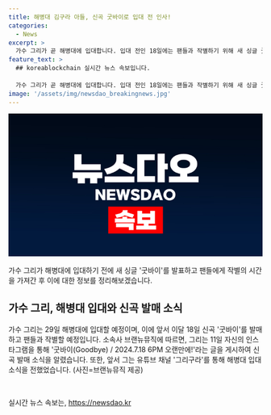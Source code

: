 ```yaml
---
title: 해병대 김구라 아들, 신곡 굿바이로 입대 전 인사!
categories:
  - News
excerpt: >
  가수 그리가 곧 해병대에 입대합니다. 입대 전인 18일에는 팬들과 작별하기 위해 새 싱글 굿바이를 발표할 예정입니다. 소속사 브랜뉴뮤직에 따르면, 그리는 어제(11일) 자신의 인스타그램을 통해 신곡 발매 소식을 전했습니다. 앞서 유튜브 채널을 통해 해병대 입대 소식을 밝힌 그리에 대한 관심이 높아지고 있습니다.
feature_text: >
  ## koreablockchain 실시간 뉴스 속보입니다.

  가수 그리가 곧 해병대에 입대합니다. 입대 전인 18일에는 팬들과 작별하기 위해 새 싱글 굿바이를 발표할 예정입니다. 소속사 브랜뉴뮤직에 따르면, 그리는 어제(11일) 자신의 인스타그램을 통해 신곡 발매 소식을 전했습니다. 앞서 유튜브 채널을 통해 해병대 입대 소식을 밝힌 그리에 대한 관심이 높아지고 있습니다.
image: '/assets/img/newsdao_breakingnews.jpg'
---
```


<p><img src="/assets/img/newsdao_breakingnews.jpg" alt="koreablockchain 속보" /></p>

<p>가수 그리가 해병대에 입대하기 전에 새 싱글 '굿바이'를 발표하고 팬들에게 작별의 시간을 가져간 후 이에 대한 정보를 정리해보겠습니다.</p>

<h2 data-ke-size="size26">가수 그리, 해병대 입대와 신곡 발매 소식</h2>

<p>가수 그리는 29일 해병대에 입대할 예정이며, 이에 앞서 이달 18일 신곡 '굿바이'를 발매하고 팬들과 작별할 예정입니다. 소속사 브랜뉴뮤직에 따르면, 그리는 11일 자신의 인스타그램을 통해 '굿바이(Goodbye) / 2024.7.18 6PM 오랜만에!'라는 글을 게시하여 신곡 발매 소식을 알렸습니다. 또한, 앞서 그는 유튜브 채널 '그리구라'를 통해 해병대 입대 소식을 전했었습니다. (사진=브랜뉴뮤직 제공)</p>

<p data-ke-size="size16">&nbsp;</p>
실시간 뉴스 속보는, <a href="https://newsdao.kr" rel="dofollow">https://newsdao.kr</a>


